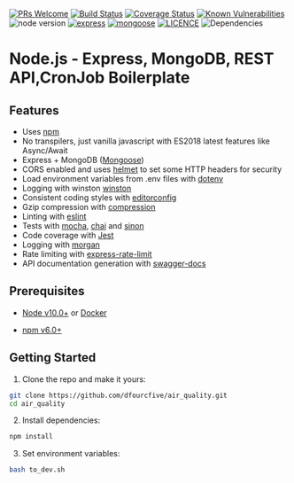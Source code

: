 [![PRs Welcome]()]()
[![Build Status]()]()
[![Coverage Status]()]()
[![Known Vulnerabilities]()]()
![node version](https://img.shields.io/badge/node-%3E=%2012.0.0-brightgreen.svg)
[![express](https://img.shields.io/badge/express-4.17.1-orange.svg)](https://github.com/expressjs/express)
[![mongoose](https://img.shields.io/badge/mongoose-5.7.7-red.svg)](https://mongoosejs.com/)
[![LICENCE](https://img.shields.io/github/license/shekhar-raval/node-express-es8)](https://img.shields.io/github/license/shekhar-raval/node-express-es8)
![Dependencies](https://img.shields.io/badge/dependencies-up%20to%20date-brightgreen.svg)


# Node.js - Express, MongoDB, REST API,CronJob Boilerplate


## Features

- Uses [npm](https://npmjs.com)
- No transpilers, just vanilla javascript with ES2018 latest features like Async/Await
- Express + MongoDB ([Mongoose](http://mongoosejs.com/))
- CORS enabled and uses [helmet](https://github.com/helmetjs/helmet) to set some HTTP headers for security
- Load environment variables from .env files with [dotenv](https://github.com/rolodato/dotenv-safe)
- Logging with winston [winston](https://github.com/winstonjs/winston)
- Consistent coding styles with [editorconfig](http://editorconfig.org)
- Gzip compression with [compression](https://github.com/expressjs/compression)
- Linting with [eslint](http://eslint.org)
- Tests with [mocha](https://mochajs.org), [chai](http://chaijs.com) and [sinon](http://sinonjs.org)
- Code coverage with [Jest](https://jestjs.io/)
- Logging with [morgan](https://github.com/expressjs/morgan)
- Rate limiting with [express-rate-limit](https://www.npmjs.com/package/express-rate-limit)
- API documentation generation with [swagger-docs](https://swagger.io/docs/)



## Prerequisites

- [Node v10.0+](https://nodejs.org/en/download/current/) or [Docker](https://www.docker.com/)

- [npm v6.0+](https://www.npmjs.com)

## Getting Started

1. Clone the repo and make it yours:

```bash
git clone https://github.com/dfourcfive/air_quality.git
cd air_quality
```

2. Install dependencies:

```bash
npm install
```

3. Set environment variables:

```bash
bash to_dev.sh
```